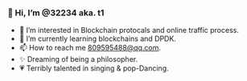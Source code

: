 ### 👋 Hi, I’m @32234 aka. t1
- 👀 I’m interested in Blockchain protocals and online traffic process.
- 🌱 I’m currently learning blockchains and DPDK.
- 📫 How to reach me 809595488@qq.com.
- ✨ Dreaming of being a philosopher.
- 💗 Terribly talented in singing & pop-Dancing.
<!---
32234/32234 is a ✨ special ✨ repository because its `README.md` (this file) appears on your GitHub profile.
You can click the Preview link to take a look at your changes.
--->
